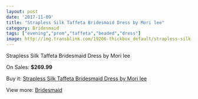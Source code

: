 ```yaml
---
layout: post
date: '2017-11-09'
title: "Strapless Silk Taffeta Bridesmaid Dress by Mori lee"
category: Bridesmaid
tags: ["evening","prom","taffeta","beaded","dress"]
image: http://img.transblink.com/19206-thickbox_default/strapless-silk-taffeta-bridesmaid-dress-by-mori-lee.jpg
---
```

Strapless Silk Taffeta Bridesmaid Dress by Mori lee

On Sales: **$269.99**
<a href="https://www.transblink.com/en/bridesmaid/6002-strapless-silk-taffeta-bridesmaid-dress-by-mori-lee.html"><amp-img layout="responsive" width="600" height="600" src="//img.transblink.com/19206-thickbox_default/strapless-silk-taffeta-bridesmaid-dress-by-mori-lee.jpg" alt="Strapless Silk Taffeta Bridesmaid Dress by Mori lee 0" /></a>

Buy it: [Strapless Silk Taffeta Bridesmaid Dress by Mori lee](https://www.transblink.com/en/bridesmaid/6002-strapless-silk-taffeta-bridesmaid-dress-by-mori-lee.html "Strapless Silk Taffeta Bridesmaid Dress by Mori lee")

View more: [Bridesmaid](https://www.transblink.com/en/4-bridesmaid "Bridesmaid")